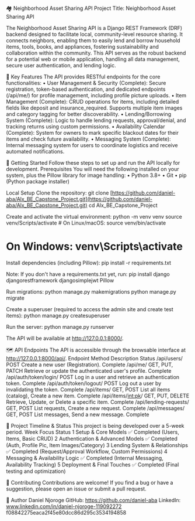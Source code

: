 🏘️ Neighborhood Asset Sharing API
Project Title: Neighborhood Asset Sharing API

The Neighborhood Asset Sharing API is a Django REST Framework (DRF) backend designed to facilitate local, community-level resource sharing. It connects neighbors, enabling them to easily lend and borrow household items, tools, books, and appliances, fostering sustainability and collaboration within the community.
This API serves as the robust backend for a potential web or mobile application, handling all data management, secure user authentication, and lending logic.


🌟 Key Features
The API provides RESTful endpoints for the core functionalities:
•	User Management & Security (Complete): Secure registration, token-based authentication, and dedicated endpoints (/api/me/) for profile management, including profile picture uploads.
•	Item Management (Complete): CRUD operations for items, including detailed fields like deposit and insurance_required. Supports multiple item images and category tagging for better discoverability.
•	Lending/Borrowing System (Complete): Logic to handle lending requests, approval/denial, and tracking returns using custom permissions.
•	Availability Calendar (Complete): System for owners to mark specific blackout dates for their items and check future availability.
•	Messaging System (Complete): Internal messaging system for users to coordinate logistics and receive automated notifications.


🚀 Getting Started
Follow these steps to set up and run the API locally for development.
Prerequisites
You will need the following installed on your system, plus the Pillow library for image handling:
•	Python 3.8+
•	Git
•	pip (Python package installer)


Local Setup
Clone the repository:
git clone [https://github.com/daniel-aba/Alx_BE_Capstone_Project.git](https://github.com/daniel-aba/Alx_BE_Capstone_Project.git)
cd Alx_BE_Capstone_Project


Create and activate the virtual environment:
python -m venv venv
source venv/Scripts/activate # On Linux/macOS: source venv/bin/activate
# On Windows: venv\Scripts\activate


Install dependencies (including Pillow):
pip install -r requirements.txt


Note: If you don't have a requirements.txt yet, run:
pip install django djangorestframework djangosimplejwt Pillow


Run migrations:
python manage.py makemigrations
python manage.py migrate


Create a superuser (required to access the admin site and create test items):
python manage.py createsuperuser


Run the server:
python manage.py runserver


The API will be available at http://127.0.0.1:8000/.


🗺️ API Endpoints
The API is accessible through the browsable interface at http://127.0.0.1:8000/api/.
Endpoint	Method	Description	Status
/api/users/	POST	Create a new user (Registration).	Complete
/api/me/	GET, PUT, PATCH	Retrieve or update the authenticated user's profile.	Complete
/api/auth/token/login/	POST	Log in a user and retrieve an authentication token.	Complete
/api/auth/token/logout/	POST	Log out a user by invalidating the token.	Complete
/api/items/	GET, POST	List all items (catalog), Create a new item.	Complete
/api/items/<int:pk>/	GET, PUT, DELETE	Retrieve, Update, or Delete a specific item.	Complete
/api/lending-requests/	GET, POST	List requests, Create a new request.	Complete
/api/messages/	GET, POST	List messages, Send a new message.	Complete


📅 Project Timeline & Status
This project is being developed over a 5-week period.
Week	Focus	Status
1	Setup & Core Models	✅ Completed (Users, Items, Basic CRUD)
2	Authentication & Advanced Models	✅ Completed (Auth, Profile Pic, Item Images/Category)
3	Lending System & Relationships	✅ Completed (Request/Approval Workflow, Custom Permissions)
4	Messaging & Availability Logic	✅ Completed (Internal Messaging, Availability Tracking)
5	Deployment & Final Touches	✅ Completed (Final testing and optimization)


🤝 Contributing
Contributions are welcome! If you find a bug or have a suggestion, please open an issue or submit a pull request.

👤 Author
Daniel Njoroge
GitHub: https://github.com/daniel-aba LinkedIn: www.linkedin.com/in/daniel-njoroge-119092272
 f08842275eaca2f45e80dcc86d295c3534194858

